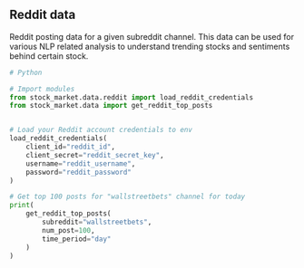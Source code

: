 ## Reddit data


Reddit posting data for a given subreddit channel. This data can be used
for various NLP related analysis to understand trending stocks and sentiments
behind certain stock.

```python
# Python

# Import modules
from stock_market.data.reddit import load_reddit_credentials
from stock_market.data import get_reddit_top_posts


# Load your Reddit account credentials to env
load_reddit_credentials(
    client_id="reddit_id",
    client_secret="reddit_secret_key",
    username="reddit_username",
    password="reddit_password"
)

# Get top 100 posts for "wallstreetbets" channel for today
print(
    get_reddit_top_posts(
        subreddit="wallstreetbets",
        num_post=100,
        time_period="day"
    )
)
```
